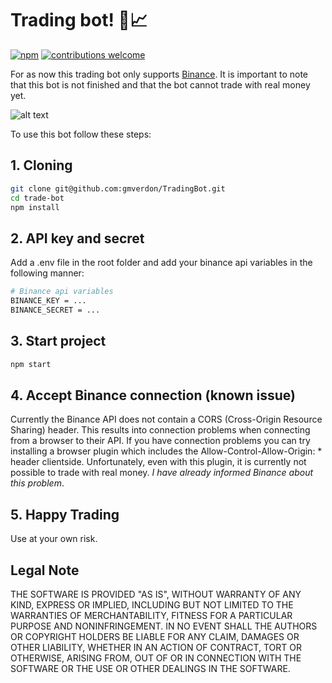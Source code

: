 # Trading bot! :money_with_wings::chart_with_upwards_trend:
[![npm](https://img.shields.io/npm/v/npm.svg)]()
[![contributions welcome](https://img.shields.io/badge/contributions-welcome-brightgreen.svg?style=flat)](https://github.com/gmverdon/TradingBot/issues)

For as now this trading bot only supports [Binance](https://www.binance.com). It is important to note that this bot is not finished and that the bot cannot trade with real money yet. 

![alt text](https://github.com/gmverdon/TradingBot/blob/feature/readme/screenshots/TradingHub.png)

To use this bot follow these steps:

## 1. Cloning

```sh
git clone git@github.com:gmverdon/TradingBot.git
cd trade-bot
npm install
```

## 2. API key and secret
Add a .env file in the root folder and add your binance api variables in the following manner:

```sh
# Binance api variables
BINANCE_KEY = ...
BINANCE_SECRET = ...
```

## 3. Start project
```sh
npm start
```

## 4. Accept Binance connection (known issue)
Currently the Binance API does not contain a CORS (Cross-Origin Resource Sharing) header. This results into connection problems when connecting from a browser to their API. If you have connection problems you can try installing a browser plugin which includes the Allow-Control-Allow-Origin: * header clientside. Unfortunately, even with this plugin, it is currently not possible to trade with real money. *I have already informed Binance about this problem*.

## 5. Happy Trading
Use at your own risk.

## Legal Note
THE SOFTWARE IS PROVIDED "AS IS", WITHOUT WARRANTY OF ANY KIND, EXPRESS OR IMPLIED, INCLUDING BUT NOT LIMITED TO THE WARRANTIES OF MERCHANTABILITY, FITNESS FOR A PARTICULAR PURPOSE AND NONINFRINGEMENT. IN NO EVENT SHALL THE AUTHORS OR COPYRIGHT HOLDERS BE LIABLE FOR ANY CLAIM, DAMAGES OR OTHER LIABILITY, WHETHER IN AN ACTION OF CONTRACT, TORT OR OTHERWISE, ARISING FROM, OUT OF OR IN CONNECTION WITH THE SOFTWARE OR THE USE OR OTHER DEALINGS IN THE SOFTWARE.
